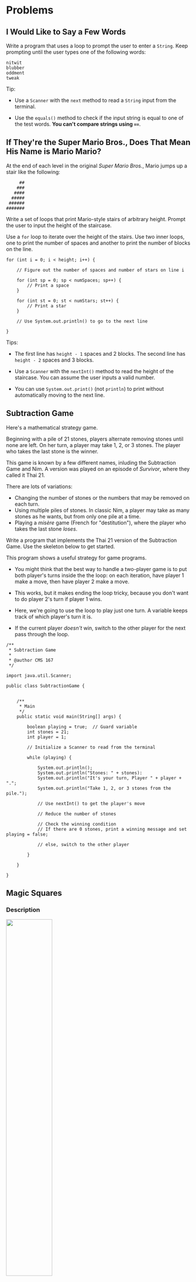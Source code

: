 # Problems

## I Would Like to Say a Few Words

Write a program that uses a loop to prompt the user to enter a `String`. Keep prompting until the user types one of the following words:

```
nitwit
blubber
oddment
tweak
```

Tip:

- Use a `Scanner` with the `next` method to read a `String` input from the terminal.

- Use the `equals()` method to check if the input string is equal to one of the test words. **You can't compare strings using `==`**.


## If They're the Super Mario Bros., Does That Mean His Name is Mario Mario?

At the end of each level in the original *Super Mario Bros.*, Mario jumps up a stair like the following:

```
     ##
    ###
   ####
  #####
 ######
#######
```

Write a set of loops that print Mario-style stairs of arbitrary height. Prompt the user to input the height of the staircase.

Use a `for` loop to iterate over the height of the stairs. Use two inner loops, one to print the number of spaces and another
to print the number of blocks on the line.

```
for (int i = 0; i < height; i++) {

    // Figure out the number of spaces and number of stars on line i

    for (int sp = 0; sp < numSpaces; sp++) {
        // Print a space
    }
    
    for (int st = 0; st < numStars; st++) {
        // Print a star
    }
    
    // Use System.out.println() to go to the next line
    
}

```

Tips: 

- The first line has `height - 1` spaces and 2 blocks. The second line has `height - 2` spaces and 3 blocks.

- Use a `Scanner` with the `nextInt()` method to read the height of the staircase. You can assume the user inputs a valid number.

- You can use `System.out.print()` (not `println`) to print without automatically moving to the next line.

## Subtraction Game

Here's a mathematical strategy game.

Beginning with a pile of 21 stones, players alternate removing stones until none are left. On her turn, a player may take 1, 2,
or 3 stones. The player who takes the last stone is the winner.

This game is known by a few different names, inluding the Subtraction Game and Nim. 
A version was played on an episode of *Survivor*, where they called it Thai 21.

There are lots of variations:

- Changing the number of stones or the numbers that may be removed on each turn.
- Using multiple piles of stones. In classic Nim, a player may take as many stones as he wants, but from only one pile at a time.
- Playing a *misère* game (French for "destitution"), where the player who takes the last stone *loses*.

Write a program that implements the Thai 21 version of the Subtraction Game. Use the skeleton below to get started.

This program shows a useful strategy for game programs.

- You might think that the best way to handle a two-player game is to put both player's turns inside the the loop: on each iteration,
have player 1 make a move, then have player 2 make a move.

- This works, but it makes ending the loop tricky, because you don't want to do player 2's turn if player 1 wins.

- Here, we're going to use the loop to play just one turn. A variable keeps track of which player's turn it is.

- If the current player *doesn't* win, switch to the other player for the next pass through the loop.

```
/**
 * Subtraction Game
 *
 * @author CMS 167
 */

import java.util.Scanner;

public class SubtractionGame {
    
    
    /**
     * Main
     */
    public static void main(String[] args) {
    
        boolean playing = true;  // Guard variable
        int stones = 21;
        int player = 1;
        
        // Initialize a Scanner to read from the terminal
        
        while (playing) {
        
            System.out.println();
            System.out.println("Stones: " + stones):
            System.out.println("It's your turn, Player " + player + ".";
            System.out.println("Take 1, 2, or 3 stones from the pile.");
            
            // Use nextInt() to get the player's move
            
            // Reduce the number of stones
            
            // Check the winning condition
            // If there are 0 stones, print a winning message and set playing = false;
            
            // else, switch to the other player
        
        }
        
    }

}
```

## Magic Squares

### Description

<img src="https://upload.wikimedia.org/wikipedia/commons/thumb/1/18/D%C3%BCrer_Melancholia_I.jpg/1280px-D%C3%BCrer_Melancholia_I.jpg" width="50%" />

Albrecht Dürer, *Melancholia I*, 1514

A **magic square** is a square matrix where all rows, columns, and diagonals sum to the same value. For example, the Dürer etching shown above includes the following
4 x 4 magic square with sum 34.

<img src="https://upload.wikimedia.org/wikipedia/commons/7/7e/Albrecht_D%C3%BCrer_-_Melencolia_I_%28detail%29.jpg" width="33%" />

There are a number of methods, some of ancient origin, for generating magic squares. [The Wikipedia article has extensive information](https://en.wikipedia.org/wiki/Magic_square). The most well-known is called the **Siamese method**. It was brought to Europe by the French diplomat
Simon de la Loubère in 1688 who learned of it during his trip as an ambassador to the Kingdom of Siam. The method probably originated in India; 
De la Loubère returned from Siam with documents describing other aspects of Indian science, including some of the first information on Indian
astronomy ever brought to Europe. Again, [Wikipedia has you
covered](https://en.wikipedia.org/wiki/Siamese_method) if you want more details.

The Siamese method generates an *n* x *n* magic square where *n* is odd. By default, the square is filled with the numbers from 1 to *n*<sup>2</sup>.

The method proceeds as follows:

1. Initialize the empty *n* x *n* square.

2. Start in the center of the top row and place a 1 there.

3. Move **up and to the right** to find the next square to fill. If moving up and to the right moves you off of the grid, wrap around to the other side.

4. If moving up and to the right would cause you to land on a square that is already occupied, move down by one square instead of moving up and right.

5. Continue this process, placing the numbers in sequential order until the entire square is filled.

Here is the illustration of the 3 x 3 square:

<img src="https://upload.wikimedia.org/wikipedia/commons/7/77/SiameseMethod.gif" width="33%" />

Here is an explanation of the first five steps:

1. Place a 1 in the center of the top row.

2. Move up and to the right, wrapping around to the bottom to place 2 in the lower-right square.

3. Move up and to the right, wrapping around to the left side to place 3 in the middle-left position.

4. Moving up and to the right from the 3 square would land on the 1 square, so move down one square instead and place 4 in the bottom left square.

5. Move up and right from the 4 square to place 5 in the center position.

And so forth.

### Code

Complete the program below to implement the Siamese method for constructing magic squares. Your program should read the number *n* as input, then initialize an *n* by *n*
matrix to hold the square.

```
/**
 * Magic squares
 *
 * CMS 121
 */
 
import java.util.Scanner;
 
public class MagicSquares {

    public static void main(String[] args) {

        // Create a Scanner and read n from the terminal
        Scanner input = new Scanner(System.in);
        System.out.println("Enter a value of n: ");
        int n = input.nextInt();

        // Initialize an n x n array of int
        int[][] square = 
        
        // Start in the top row, center column
        int row = 0;
        int col = n / 2;  // Integer division yields the correct column
        
        // Place the values from 1 to n ^ 2
        for (int i = 1; i <= n * n; i++) {
        
            // Place value i at square[row][col]
        
            // Try to move up and right, wrapping around if you need to
            
            // If that position is occupied, go back to the old location and move down instead
            
        }
        
        // Print the final magic square
        
    }
}

```

## Treblecross

**Treblecross** is a one-dimensional tic-tac-toe variant. It is played on a line of *n* squares and both players use X as the only mark. The object is to be the first player
to complete a grouping of three X's:

<img src="https://upload.wikimedia.org/wikipedia/commons/thumb/b/b4/Treblecross.svg/440px-Treblecross.svg.png" width="20%" />
